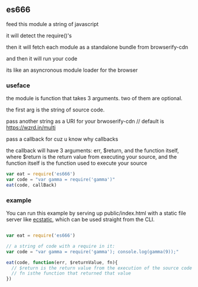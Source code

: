 ## es666

feed this module a string of javascript

it will detect the require()'s

then it will fetch each module as a standalone bundle from browserify-cdn

and then it will run your code

its like an asyncronous module loader for the browser

### useface

the module is function that takes 3 arguments.  two of them are optional.

the first arg is the string of source code.

pass another string as a URI for your brwoserify-cdn // default is https://wzrd.in/multi

pass a callback for cuz u know why callbacks

the callback will have 3 arguments: err, $return, and the function itself, where $return is the return value from executing your source, and the function itself is the function used to execute your source

```js
var eat = require('es666')
var code = "var gamma = require('gamma')"
eat(code, callBack)
```

### example

You can run this example by serving up public/index.html with a static file server like [ecstatic](https://npmjs.org/package/ecstatic), which can be used straight from the CLI.

```js

var eat = require('es666')

// a string of code with a require in it:
var code = "var gamma = require('gamma'); console.log(gamma(9));"

eat(code, function(err, $returnValue, fn){
  // $return is the return value from the execution of the source code
  // fn isthe function that returned that value
})

```


